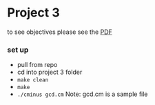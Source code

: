 # Project 3
to see objectives please see the [PDF](https://github.com/jaysongiroux/Compilers/blob/master/project%202/project2Handout.pdf)

### set up
- pull from repo
- cd into project 3 folder
- ```make clean```
- ```make```
- ```./cminus gcd.cm``` Note: gcd.cm is a sample file
